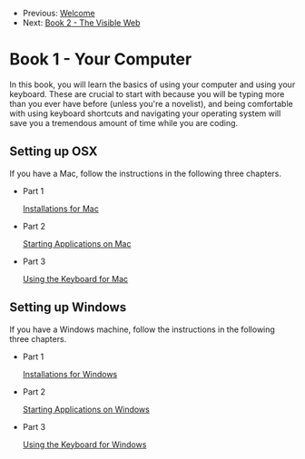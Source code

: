 <nav>
    <ul class="list list--books">
        <li class="left">
            <span>Previous: </span><a href="/">Welcome</a>
        </li>
        <li class="right">
            <span>Next:</span> <a href="../book-2-the-visible-web">Book 2 - The Visible Web</a>
        </li>
    </ul>
</nav>


# Book 1 - Your Computer

In this book, you will learn the basics of using your computer and using your keyboard. These are crucial to start with because you will be typing more than you ever have before (unless you're a novelist), and being comfortable with using keyboard shortcuts and navigating your operating system will save you a tremendous amount of time while you are coding.

## Setting up OSX

If you have a Mac, follow the instructions in the following three chapters.

<ul class="list">
    <li class="listItem">
        <p class="listItem__header">Part 1</p>
        <a href="./chapters/GETTING_STARTED_MAC.html">Installations for Mac</a>
    </li>
    <li class="listItem">
        <p class="listItem__header">Part 2</p>
        <a href="./chapters/RUNNING_APPS_MAC.html">Starting Applications on Mac</a>
    </li>
    <li class="listItem">
        <p class="listItem__header">Part 3</p>
        <a href="./chapters/APP_TAB_SWITCHING_MAC.html">Using the Keyboard for Mac</a>
    </li>
</ul>

## Setting up Windows

If you have a Windows machine, follow the instructions in the following three chapters.

<ul class="list">
    <li class="listItem">
        <p class="listItem__header">Part 1</p>
        <a href="./chapters/GETTING_STARTED_WINDOWS.html">Installations for Windows</a>
    </li>
    <li class="listItem">
        <p class="listItem__header">Part 2</p>
        <a href="./chapters/RUNNING_APPS_WINDOWS.html">Starting Applications on Windows</a>
    </li>
    <li class="listItem">
        <p class="listItem__header">Part 3</p>
        <a href="./chapters/APP_TAB_SWITCHING_WINDOWS.html">Using the Keyboard for Windows</a>
    </li>
</ul>
